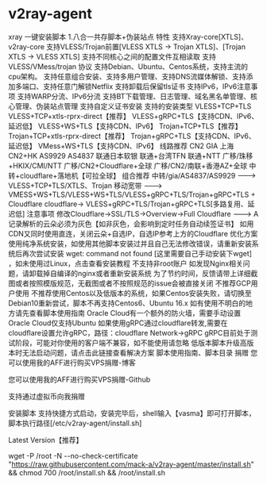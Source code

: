# v2ray-agent
xray 一键安装脚本
1.八合一共存脚本+伪装站点
特性
支持Xray-core[XTLS]、v2ray-core
支持VLESS/Trojan前置[VLESS XTLS -> Trojan XTLS]、[Trojan XTLS -> VLESS XTLS]
支持不同核心之间的配置文件互相读取
支持 VLESS/VMess/trojan 协议
支持Debian、Ubuntu、Centos系统，支持主流的cpu架构。
支持任意组合安装、支持多用户管理、支持DNS流媒体解锁、支持添加多端口、支持任意门解锁Netflix
支持卸载后保留tls证书
支持IPv6，IPv6注意事项
支持WARP分流、IPv6分流
支持BT下载管理、日志管理、域名黑名单管理、核心管理、伪装站点管理
支持自定义证书安装
支持的安装类型
VLESS+TCP+TLS
VLESS+TCP+xtls-rprx-direct【推荐】
VLESS+gRPC+TLS【支持CDN、IPv6、延迟低】
VLESS+WS+TLS【支持CDN、IPv6】
Trojan+TCP+TLS【推荐】
Trojan+TCP+xtls-rprx-direct【推荐】
Trojan+gRPC+TLS【支持CDN、IPv6、延迟低】
VMess+WS+TLS【支持CDN、IPv6】
线路推荐
CN2 GIA
上海CN2+HK
AS9929
AS4837
联通日本软银
联通+台湾TFN
联通+NTT
广移/珠移+HKIX/CMI/NTT
广移/CN2+Cloudflare+全球
广移/CN2/南联+香港AZ+全球
中转+cloudflare+落地机【可拉全球】
组合推荐
中转/gia/AS4837/AS9929 ---> VLESS+TCP+TLS/XTLS、Trojan
移动宽带 ---> VMESS+WS+TLS/VLESS+WS+TLS/VLESS+gRPC+TLS/Trojan+gRPC+TLS + Cloudflare
cloudflare-> VLESS+gRPC+TLS/Trojan+gRPC+TLS[多路复用、延迟低]
注意事项
修改Cloudflare->SSL/TLS->Overview->Full
Cloudflare ---> A记录解析的云朵必须为灰色【如非灰色，会影响到定时任务自动续签证书】
如用CDN又同时使用直连，关闭云朵+自选IP，自选IP参考上方的Cloudflare 优化方案
使用纯净系统安装，如使用其他脚本安装过并且自己无法修改错误，请重新安装系统后再次尝试安装
wget: command not found [这里需要自己手动安装下wget] ，如未使用过Linux，点击查看安装教程
不支持非root账户
如发现Nginx相关问题，请卸载掉自编译的nginx或者重新安装系统
为了节约时间，反馈请带上详细截图或者按照模版规范，无截图或者不按照规范的issue会被直接关闭
不推荐GCP用户使用
不推荐使用Centos以及低版本的系统，如果Centos安装失败，请切换至Debian10重新尝试，脚本不再支持Centos6、Ubuntu 16.x
如有使用不明白的地方请先查看脚本使用指南
Oracle Cloud有一个额外的防火墙，需要手动设置
Oracle Cloud仅支持Ubuntu
如果使用gRPC通过cloudflare转发,需要在cloudflare设置允许gRPC，路径：cloudflare Network->gRPC
gRPC目前处于测试阶段，可能对你使用的客户端不兼容，如不能使用请忽略
低版本脚本升级高版本时无法启动问题，请点击此链接查看解决方案
脚本使用指南、脚本目录
捐赠
您可以使用我的AFF进行购买VPS捐赠-博客

您可以使用我的AFF进行购买VPS捐赠-Github

支持通过虚拟币向我捐赠

安装脚本
支持快捷方式启动，安装完毕后，shell输入【vasma】即可打开脚本，脚本执行路径[/etc/v2ray-agent/install.sh]

Latest Version【推荐】

wget -P /root -N --no-check-certificate "https://raw.githubusercontent.com/mack-a/v2ray-agent/master/install.sh" && chmod 700 /root/install.sh && /root/install.sh
